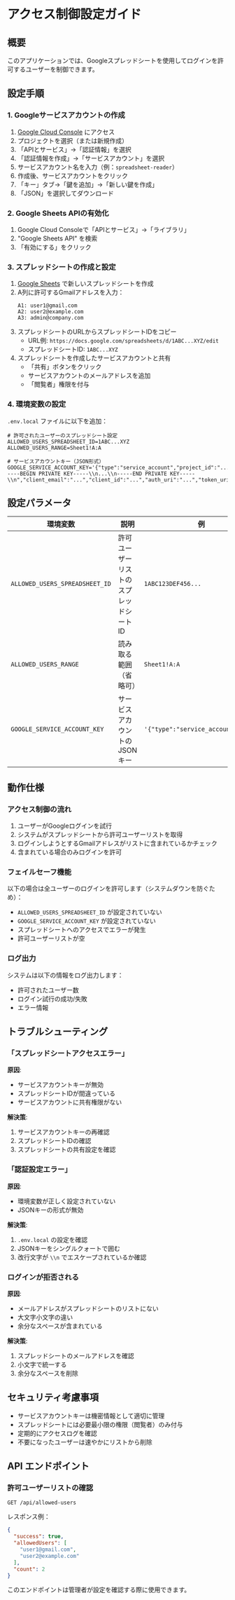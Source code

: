 # アクセス制御設定ガイド

## 概要

このアプリケーションでは、Googleスプレッドシートを使用してログインを許可するユーザーを制御できます。

## 設定手順

### 1. Googleサービスアカウントの作成

1. [Google Cloud Console](https://console.cloud.google.com/) にアクセス
2. プロジェクトを選択（または新規作成）
3. 「APIとサービス」→「認証情報」を選択
4. 「認証情報を作成」→「サービスアカウント」を選択
5. サービスアカウント名を入力（例：`spreadsheet-reader`）
6. 作成後、サービスアカウントをクリック
7. 「キー」タブ→「鍵を追加」→「新しい鍵を作成」
8. 「JSON」を選択してダウンロード

### 2. Google Sheets APIの有効化

1. Google Cloud Consoleで「APIとサービス」→「ライブラリ」
2. "Google Sheets API" を検索
3. 「有効にする」をクリック

### 3. スプレッドシートの作成と設定

1. [Google Sheets](https://sheets.google.com/) で新しいスプレッドシートを作成
2. A列に許可するGmailアドレスを入力：
   ```
   A1: user1@gmail.com
   A2: user2@example.com
   A3: admin@company.com
   ```
3. スプレッドシートのURLからスプレッドシートIDをコピー
   - URL例: `https://docs.google.com/spreadsheets/d/1ABC...XYZ/edit`
   - スプレッドシートID: `1ABC...XYZ`
4. スプレッドシートを作成したサービスアカウントと共有
   - 「共有」ボタンをクリック
   - サービスアカウントのメールアドレスを追加
   - 「閲覧者」権限を付与

### 4. 環境変数の設定

`.env.local` ファイルに以下を追加：

```env
# 許可されたユーザーのスプレッドシート設定
ALLOWED_USERS_SPREADSHEET_ID=1ABC...XYZ
ALLOWED_USERS_RANGE=Sheet1!A:A

# サービスアカウントキー（JSON形式）
GOOGLE_SERVICE_ACCOUNT_KEY='{"type":"service_account","project_id":"...","private_key_id":"...","private_key":"-----BEGIN PRIVATE KEY-----\\n...\\n-----END PRIVATE KEY-----\\n","client_email":"...","client_id":"...","auth_uri":"...","token_uri":"...","auth_provider_x509_cert_url":"...","client_x509_cert_url":"..."}'
```

## 設定パラメータ

| 環境変数 | 説明 | 例 |
|---------|------|-----|
| `ALLOWED_USERS_SPREADSHEET_ID` | 許可ユーザーリストのスプレッドシートID | `1ABC123DEF456...` |
| `ALLOWED_USERS_RANGE` | 読み取る範囲（省略可） | `Sheet1!A:A` |
| `GOOGLE_SERVICE_ACCOUNT_KEY` | サービスアカウントのJSONキー | `'{"type":"service_account",...}'` |

## 動作仕様

### アクセス制御の流れ

1. ユーザーがGoogleログインを試行
2. システムがスプレッドシートから許可ユーザーリストを取得
3. ログインしようとするGmailアドレスがリストに含まれているかチェック
4. 含まれている場合のみログインを許可

### フェイルセーフ機能

以下の場合は全ユーザーのログインを許可します（システムダウンを防ぐため）：

- `ALLOWED_USERS_SPREADSHEET_ID` が設定されていない
- `GOOGLE_SERVICE_ACCOUNT_KEY` が設定されていない
- スプレッドシートへのアクセスでエラーが発生
- 許可ユーザーリストが空

### ログ出力

システムは以下の情報をログ出力します：

- 許可されたユーザー数
- ログイン試行の成功/失敗
- エラー情報

## トラブルシューティング

### 「スプレッドシートアクセスエラー」

**原因**:
- サービスアカウントキーが無効
- スプレッドシートIDが間違っている
- サービスアカウントに共有権限がない

**解決策**:
1. サービスアカウントキーの再確認
2. スプレッドシートIDの確認
3. スプレッドシートの共有設定を確認

### 「認証設定エラー」

**原因**:
- 環境変数が正しく設定されていない
- JSONキーの形式が無効

**解決策**:
1. `.env.local` の設定を確認
2. JSONキーをシングルクォートで囲む
3. 改行文字が `\\n` でエスケープされているか確認

### ログインが拒否される

**原因**:
- メールアドレスがスプレッドシートのリストにない
- 大文字小文字の違い
- 余分なスペースが含まれている

**解決策**:
1. スプレッドシートのメールアドレスを確認
2. 小文字で統一する
3. 余分なスペースを削除

## セキュリティ考慮事項

- サービスアカウントキーは機密情報として適切に管理
- スプレッドシートには必要最小限の権限（閲覧者）のみ付与
- 定期的にアクセスログを確認
- 不要になったユーザーは速やかにリストから削除

## API エンドポイント

### 許可ユーザーリストの確認

```
GET /api/allowed-users
```

レスポンス例：
```json
{
  "success": true,
  "allowedUsers": [
    "user1@gmail.com",
    "user2@example.com"
  ],
  "count": 2
}
```

このエンドポイントは管理者が設定を確認する際に使用できます。
